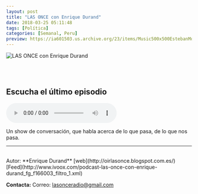 ```yaml
---
layout: post
title: "LAS ONCE con Enrique Durand"
date: 2018-03-25 05:11:48
tags: [Política]
categories: [Semanal, Peru]
preview: https://ia601503.us.archive.org/23/items/Music500x500EstebanMontoya/300-logLasOnce-EnriqueDurandVillalobos.png
---
```


![LAS ONCE con Enrique Durand](https://ia601503.us.archive.org/23/items/Music500x500EstebanMontoya/500-logLasOnce-EnriqueDurandVillalobos.png)

<br/>
<br/>

## Escucha el último episodio

<!--reproductor-feed=http://www.ivoox.com/podcast-las-once-con-enrique-durand_fg_f166003_filtro_1.xml-->
<!--reproductor-start-->
<audio id="audio" preload="auto" controls="" src="http://www.ivoox.com/once-chow-del-21-agosto-de_mf_7355004_feed_1.mp3"></audio>
<!--reproductor-end-->

Un show de conversación, que habla acerca de lo que pasa, de lo que nos pasa.

_ _ _
<br>
Autor: **Enrique Durand**
[web](http://oirlasonce.blogspot.com.es/)
[Feed](http://www.ivoox.com/podcast-las-once-con-enrique-durand_fg_f166003_filtro_1.xml)


**Contacta:**
Correo: [lasonceradio@gmail.com](mailto:lasonceradio@gmail.com)


